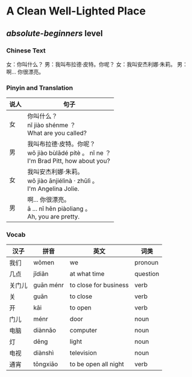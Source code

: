 # A Clean Well-Lighted Place
## *absolute-beginners* level

### Chinese Text
女：你叫什么？
男：我叫布拉德·皮特。你呢？
女：我叫安杰利娜·朱莉。
男：啊... 你很漂亮。

### Pinyin and Translation
|说人|句子|
|----|----|
|女|你叫什么？<br />nǐ jiào shénme ？<br />What are you called?|
|男|我叫布拉德·皮特。你呢？<br />wǒ jiào bùlādé pítè 。 nǐ ne ？<br />I'm Brad Pitt, how about you?|
|女|我叫安杰利娜·朱莉。<br />wǒ jiào ānjiélìnà · zhūlì 。<br />I'm Angelina Jolie.|
|男|啊... 你很漂亮。<br />ā ... nǐ hěn piàoliang 。<br />Ah, you are pretty.|
### Vocab
|汉子|拼音|英文|词类|
|----|----|----|----|
|我们|wǒmen|we|pronoun|
|几点|jǐdiǎn|at what time|question|
|关门儿|guān ménr|to close for business|verb|
|关|guān|to close|verb|
|开|kāi|to open|verb|
|门儿|ménr|door|noun|
|电脑|diànnǎo|computer|noun|
|灯|dēng|light|noun|
|电视|diànshì|television|noun|
|通宵|tōngxiāo|to be open all night|verb|